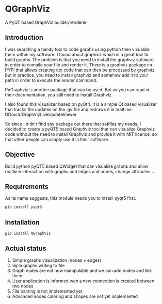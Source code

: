 # QGraphViz
A PyQT based GraphViz builder/renderer

## Introduction

I was searching a handy tool to code graphs using python then visualize them within my software. I found about graphviz which is a great tool to build graphs.
The problem is that you need to install the graphviz software in order to compile your file and render it.
There is a graphviz package on PYPI that allows creating dot code that can then be processed by graphviz, but in practice, you need to install graphviz and somehow add it to your path in order to execute the render command.

PyGraphviz is another package that can be used. But as you can read in their documentation, you still need to install Graphviz.

I also found this visualizer based on pyQt4. It is a simple Qt based visualizer that tracks the updates on the .gv file and redraws it in realtime:
DDorch/GraphVizLiveUpdateViewer

So since I didn't find any package out there that satifies my needs, I decided to create a pyQT5 based Graphviz tool that can visualize Graphviz code without the need to install Graphviz and provide it with MIT licence, so that other people can simply use it in their software.

## Objective

Build python pyQT5 based QWidget that can visualize graphs and allow realtime interaction with graphs add edges and nodes, change attributes ...
## Requirements

As its name suggests, this module needs you to install pyqt5 first.
```bash
pip install pyqt5
```

## Installation
```bash
pip install QGraphViz
```

## Actual status
1. Simple graphs visualization (nodes + edges)
2. Siple graphs writing to file
3. Graph nodes are not now manipulable and we can add nodes and link them
4. User application is informed wen a new connection is created between two nodes
5. File parsing is not implemented yet
6. Advanced nodes coloring and shapes are not yet implemented